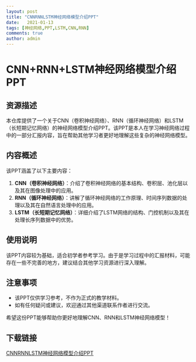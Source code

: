```yaml
---
layout: post
title: "CNNRNNLSTM神经网络模型介绍PPT"
date:   2021-01-13
tags: [神经网络,PPT,LSTM,CNN,RNN]
comments: true
author: admin
---
```

# CNN+RNN+LSTM神经网络模型介绍PPT

## 资源描述

本仓库提供了一个关于CNN（卷积神经网络）、RNN（循环神经网络）和LSTM（长短期记忆网络）的神经网络模型介绍PPT。该PPT是本人在学习神经网络过程中的一部分汇报内容，旨在帮助其他学习者更好地理解这些复杂的神经网络模型。

## 内容概述

该PPT涵盖了以下主要内容：

1. **CNN（卷积神经网络）**：介绍了卷积神经网络的基本结构、卷积层、池化层以及其在图像处理中的应用。
2. **RNN（循环神经网络）**：讲解了循环神经网络的工作原理、时间序列数据的处理以及其在自然语言处理中的应用。
3. **LSTM（长短期记忆网络）**：详细介绍了LSTM网络的结构、门控机制以及其在处理长序列数据中的优势。

## 使用说明

该PPT内容较为基础，适合初学者参考学习。由于是学习过程中的汇报材料，可能存在一些不完善的地方，建议结合其他学习资源进行深入理解。

## 注意事项

- 该PPT仅供学习参考，不作为正式的教学材料。
- 如有任何疑问或建议，欢迎通过其他渠道联系作者进行交流。

希望这份PPT能够帮助你更好地理解CNN、RNN和LSTM神经网络模型！

## 下载链接

[CNNRNNLSTM神经网络模型介绍PPT](https://pan.quark.cn/s/e61f259a326f)